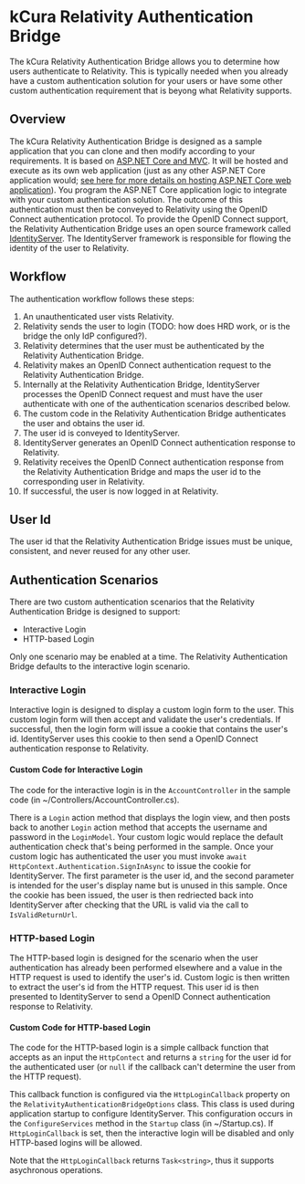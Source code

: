 # kCura Relativity Authentication Bridge

The kCura Relativity Authentication Bridge allows you to determine how users authenticate to Relativity.
This is typically needed when you already have a custom authentication solution for your users or have some other custom authentication requirement that is beyong what Relativity supports.

## Overview

The kCura Relativity Authentication Bridge is designed as a sample application that you can clone and then modify according to your requirements.
It is based on [ASP.NET Core and MVC](https://docs.microsoft.com/en-us/aspnet/core/). 
It will be hosted and execute as its own web application (just as any other ASP.NET Core application would; [see here for more details on hosting ASP.NET Core web application](https://docs.microsoft.com/en-us/aspnet/core/fundamentals/servers/)).
You program the ASP.NET Core application logic to integrate with your custom authentication solution.
The outcome of this authentication must then be conveyed to Relativity using the OpenID Connect authentication protocol.
To provide the OpenID Connect support, the Relativity Authentication Bridge uses an open source framework called [IdentityServer](http://identityserver.io/).
The IdentityServer framework is responsible for flowing the identity of the user to Relativity.

## Workflow

The authentication workflow follows these steps:

1. An unauthenticated user vists Relativity.
1. Relativity sends the user to login (TODO: how does HRD work, or is the bridge the only IdP configured?).
1. Relativity determines that the user must be authenticated by the Relativity Authentication Bridge.
1. Relativity makes an OpenID Connect authentication request to the Relativity Authentication Bridge.
1. Internally at the Relativity Authentication Bridge, IdentityServer processes the OpenID Connect request and must have the user authenticate with one of the authentication scenarios described below.
1. The custom code in the Relativity Authentication Bridge authenticates the user and obtains the user id.
1. The user id is conveyed to IdentityServer.
1. IdentityServer generates an OpenID Connect authentication response to Relativity.
1. Relativity receives the OpenID Connect authentication response from the Relativity Authentication Bridge and maps the user id to the corresponding user in Relativity.
1. If successful, the user is now logged in at Relativity.

## User Id

The user id that the Relativity Authentication Bridge issues must be unique, consistent, and never reused for any other user.

## Authentication Scenarios

There are two custom authentication scenarios that the Relativity Authentication Bridge is designed to support:

* Interactive Login
* HTTP-based Login

Only one scenario may be enabled at a time. The Relativity Authentication Bridge defaults to the interactive login scenario.

### Interactive Login

Interactive login is designed to display a custom login form to the user. 
This custom login form will then accept and validate the user's credentials.
If successful, then the login form will issue a cookie that contains the user's id. 
IdentityServer uses this cookie to then send a OpenID Connect authentication response to Relativity.

#### Custom Code for Interactive Login

The code for the interactive login is in the `AccountController` in the sample code (in ~/Controllers/AccountController.cs).

There is a `Login` action method that displays the login view, and then posts back to another `Login` action method that accepts the username and password in the `LoginModel`. 
Your custom logic would replace the default authentication check that's being performed in the sample.
Once your custom logic has authenticated the user you must invoke `await HttpContext.Authentication.SignInAsync` to issue the cookie for IdentityServer. 
The first parameter is the user id, and the second parameter is intended for the user's display name but is unused in this sample.
Once the cookie has been issued, the user is then redriected back into IdentityServer after checking that the URL is valid via the call to `IsValidReturnUrl`.

### HTTP-based Login

The HTTP-based login is designed for the scenario when the user authentication has already been performed elsewhere and a value in the HTTP request is used to identify the user's id.
Custom logic is then written to extract the user's id from the HTTP request.
This user id is then presented to IdentityServer to send a OpenID Connect authentication response to Relativity.

#### Custom Code for HTTP-based Login

The code for the HTTP-based login is a simple callback function that accepts as an input the `HttpContect` and returns a `string` for the user id for the authenticated user (or `null` if the callback can't determine the user from the HTTP request).

This callback function is configured via the `HttpLoginCallback` property on the `RelativityAuthenticationBridgeOptions` class. 
This class is used during application startup to configure IdentityServer. 
This configuration occurs in the `ConfigureServices` method in the `Startup` class (in ~/Startup.cs).
If `HttpLoginCallback` is set, then the interactive login will be disabled and only HTTP-based logins will be allowed.

Note that the `HttpLoginCallback` returns `Task<string>`, thus it supports asychronous operations.